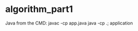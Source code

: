 # algorithm_part1

Java from the CMD:
  javac -cp <path with all libs> app.java <and other java files used>
  java -cp .;<path with all libs> application